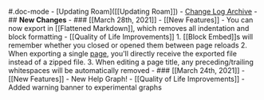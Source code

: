 #.doc-mode
    - [Updating Roam]([[Updating Roam]])
    - [Change Log Archive](https://roamresearch.com/#/app/help-archive/page/dxTi-iUs2)
    - ## **New Changes**
    - ### [[March 28th, 2021]]
        - [[New Features]]
            - You can now export in [[Flattened Markdown]], which removes all indentation and block formatting
        - [[Quality of Life Improvements]]
            1. [[Block Embed]]s will remember whether you closed or opened them between page reloads
            2. When exporting a single [page]([[Pages]]), you'll directly receive the exported file instead of a zipped file.
            3. When editing a page title, any preceding/trailing whitespaces will be automatically removed
    - ### [[March 24th, 2021]]
        - [[New Features]]
            - New Help Graph!
        - [[Quality of Life Improvements]]
            - Added warning banner to experimental graphs

